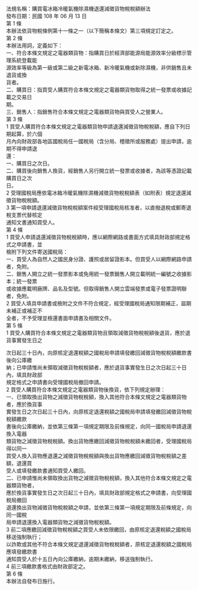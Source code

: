 法規名稱：購買電冰箱冷暖氣機除濕機退還減徵貨物稅稅額辦法  
發布日期：民國 108 年 06 月 13 日  
第 1 條  
本辦法依貨物稅條例第十一條之一（以下簡稱本條文）第三項規定訂定之。  
第 2 條  
本辦法用詞，定義如下：  
一、符合本條文規定之電器類貨物：指購買日於經濟部能源局能源效率分級標示管理系統登載能  
源效率等級為第一級或第二級之新電冰箱、新冷暖氣機或新除濕機，非供銷售且未退貨或換  
貨者。  
二、購買日：指買受人購買符合本條文規定之電器類貨物取得之統一發票或收據記載之交易日  
期。  
三、銷售人：指銷售符合本條文規定之電器類貨物與買受人之營業人。  
第 3 條  
1 買受人購買符合本條文規定之電器類貨物申請退還減徵貨物稅稅額，應自下列日期起算，於六個  
月內向財政部各地區國稅局任一國稅局（含分局、稽徵所或服務處）提出申請，逾期不得申請退  
還：  
一、購買日之次日。  
二、購買後向銷售人換貨，經銷售人另行開立統一發票或收據者，為該等憑證記載購買日之次  
日。  
2 受理國稅局應依電冰箱冷暖氣機除濕機減徵貨物稅稅額表（如附表）規定退還減徵貨物稅稅額。  
3 第一項申請退還減徵貨物稅稅額案件經受理國稅局核准者，以直撥退稅或郵寄退稅支票代替核定  
通知文書通知買受人。  
第 4 條  
1 買受人申請退還減徵貨物稅稅額時，應以網際網路或書面方式填具財政部規定格式之申請書，並  
檢附下列文件寄送國稅局：  
一、買受人為自然人之國民身分證、護照或居留證影本。但買受人以網際網路申請者，免附。  
二、銷售人開立之統一發票影本或免用統一發票銷售人開立載明統一編號之收據影本；統一發票  
或收據應載明廠牌、品名及型號。但取得銷售人開立雲端發票或電子發票證明聯者，免附。  
2 買受人填具申請書或檢附之文件不符合規定，經受理國稅局通知限期補正，屆期未補正或補正不  
全者，不予受理並檢還書面申請書及相關文件。  
第 5 條  
1 買受人購買符合本條文規定之電器類貨物且領取減徵貨物稅稅額後退貨，應於退貨事實發生日之  


次日起三十日內，向原核定退還稅額之國稅局申請填發繳回減徵貨物稅稅額繳款書後向公庫繳  
納；已申請惟尚未領取減徵貨物稅稅額者，應於退貨事實發生日之次日起三十日內，填具財政部  
規定格式之申請書向受理國稅局撤回申請。  
2 買受人購買符合本條文規定之電器類貨物後換貨，依下列規定辦理：  
一、已領取換出貨物之減徵貨物稅稅額，換入其他符合本條文規定之電器類貨物者，應於換貨事  
實發生日之次日起三十日內，向原核定退還稅額之國稅局申請填發繳回減徵貨物稅稅額繳款  
書後向公庫繳納，並依第三條第一項規定期限及前條規定，向同一國稅局申請退還換入電器  
類貨物之減徵貨物稅稅額。換出貨物應繳回減徵貨物稅稅額未繳回者，受理國稅局得以同一  
買受人換入貨物應退還之減徵貨物稅稅額與換出貨物應繳回減徵貨物稅稅額之差額，退還買  
受人或填發繳款書通知買受人繳回。  
二、已申請惟尚未領取換出貨物之減徵貨物稅稅額，換入其他符合本條文規定之電器類貨物者，  
應於換貨事實發生日之次日起三十日內，填具財政部規定格式之申請書，向受理國稅局撤回  
退還換出貨物減徵貨物稅稅額之申請，並依第三條第一項規定期限及前條規定，向同一國稅  
局申請退還換入電器類貨物之減徵貨物稅稅額。  
3 前二項應繳回減徵貨物稅稅額之買受人未依限繳回，由原核定退還稅額之國稅局移送強制執行；  
以詐欺或其他不符合本條文規定退還減徵貨物稅稅額者，原核定退還稅額之國稅局應填發繳款書  
通知買受人於十五日內向公庫繳納，逾期未繳納，移送強制執行。  
4 前三項繳款書格式由財政部定之。  
第 6 條  
本辦法自發布日施行。  


